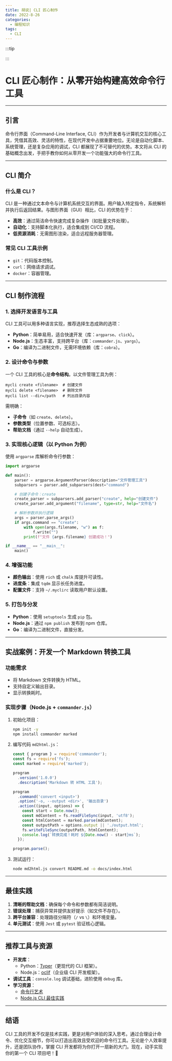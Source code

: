 ```yaml
---
title: 胡说| CLI 匠心制作
date: 2022-8-26
categories:
  - 编程知识
tags:
  - CLI
---
```


:::tip

:::

# CLI 匠心制作：从零开始构建高效命令行工具

---

## 引言

命令行界面（Command-Line Interface, CLI）作为开发者与计算机交互的核心工具，凭借其高效、灵活的特性，在现代开发中占据重要地位。无论是自动化脚本、系统管理，还是复杂应用的调试，CLI 都展现了不可替代的优势。本文将从 CLI 的基础概念出发，手把手教你如何从零开发一个功能强大的命令行工具。

---

## CLI 简介

### 什么是 CLI？
CLI 是一种通过文本命令与计算机系统交互的界面。用户输入特定指令，系统解析并执行后返回结果。与图形界面（GUI）相比，CLI 的优势在于：
- **高效**：通过简洁命令快速完成复杂操作（如批量文件处理）。
- **自动化**：支持脚本化执行，适合集成到 CI/CD 流程。
- **低资源消耗**：无需图形渲染，适合远程服务器管理。

### 常见 CLI 工具示例
- `git`：代码版本控制。
- `curl`：网络请求调试。
- `docker`：容器管理。

---

## CLI 制作流程

### 1. 选择开发语言与工具
CLI 工具可以用多种语言实现，推荐选择生态成熟的选项：
- **Python**：简单易用，适合快速开发（库：`argparse`、`click`）。
- **Node.js**：生态丰富，支持跨平台（库：`commander.js`、`yargs`）。
- **Go**：编译为二进制文件，无需环境依赖（库：`cobra`）。

### 2. 设计命令与参数
一个 CLI 工具的核心是**命令结构**。以文件管理工具为例：
```plaintext
mycli create <filename>  # 创建文件
mycli delete <filename>  # 删除文件
mycli list --dir=/path   # 列出目录内容
```
需明确：
- **子命令**（如 `create`、`delete`）。
- **参数类型**（位置参数、可选标志）。
- **帮助文档**（通过 `--help` 自动生成）。

### 3. 实现核心逻辑（以 Python 为例）
使用 `argparse` 库解析命令行参数：
```python
import argparse

def main():
    parser = argparse.ArgumentParser(description="文件管理工具")
    subparsers = parser.add_subparsers(dest="command")

    # 创建子命令：create
    create_parser = subparsers.add_parser("create", help="创建文件")
    create_parser.add_argument("filename", type=str, help="文件名")

    # 解析参数并执行逻辑
    args = parser.parse_args()
    if args.command == "create":
        with open(args.filename, "w") as f:
            f.write("")
        print(f"文件 {args.filename} 创建成功！")

if __name__ == "__main__":
    main()
```

### 4. 增强功能
- **颜色输出**：使用 `rich` 或 `chalk` 库提升可读性。
- **进度条**：集成 `tqdm` 显示长任务进度。
- **配置文件**：支持 `~/.myclirc` 读取用户默认设置。

### 5. 打包与分发
- **Python**：使用 `setuptools` 生成 `pip` 包。
- **Node.js**：通过 `npm publish` 发布到 npm 仓库。
- **Go**：编译为二进制文件，直接分发。

---

## 实战案例：开发一个 Markdown 转换工具

### 功能需求
- 将 Markdown 文件转换为 HTML。
- 支持自定义输出目录。
- 显示转换耗时。

### 实现步骤（Node.js + `commander.js`）
1. 初始化项目：
   ```bash
   npm init -y
   npm install commander marked
   ```

2. 编写代码 `md2html.js`：
   ```javascript
   const { program } = require('commander');
   const fs = require('fs');
   const marked = require('marked');
   
   program
     .version('1.0.0')
     .description('Markdown 转 HTML 工具');
   
   program
     .command('convert <input>')
     .option('-o, --output <dir>', '输出目录')
     .action((input, options) => {
       const start = Date.now();
       const mdContent = fs.readFileSync(input, 'utf8');
       const htmlContent = marked.parse(mdContent);
       const outputPath = options.output || './output.html';
       fs.writeFileSync(outputPath, htmlContent);
       console.log(`转换完成！耗时 ${Date.now() - start}ms`);
     });
   
   program.parse();
   ```

3. 测试运行：
   ```bash
   node md2html.js convert README.md -o docs/index.html
   ```

---

## 最佳实践

1. **清晰的帮助文档**：确保每个命令和参数都有简洁说明。
2. **错误处理**：捕获异常并提供友好提示（如文件不存在）。
3. **跨平台兼容**：处理路径分隔符（`/` vs `\`）和环境变量。
4. **单元测试**：使用 `Jest` 或 `pytest` 验证核心逻辑。

---

## 推荐工具与资源

- **开发库**：
  - Python：[Typer](https://typer.tiangolo.com/)（更现代的 CLI 框架）。
  - Node.js：[oclif](https://oclif.io/)（企业级 CLI 开发框架）。
- **调试工具**：`console.log` 调试基础，进阶使用 `debug` 库。
- **学习资源**：
  - [命令行艺术](https://github.com/jlevy/the-art-of-command-line)
  - [Node.js CLI 最佳实践](https://www.twilio.com/blog/how-to-build-a-cli-with-node-js)

---

## 结语

CLI 工具的开发不仅是技术实践，更是对用户体验的深入思考。通过合理设计命令、优化交互细节，你可以打造出高效且受欢迎的命令行工具。无论是个人效率提升，还是团队协作，掌握 CLI 开发都将为你打开一扇新的大门。现在，动手实现你的第一个 CLI 项目吧！🚀